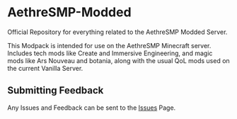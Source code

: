 # AethreSMP-Modded
Official Repository for everything related to the AethreSMP Modded Server.

This Modpack is intended for use on the AethreSMP Minecraft server. Includes tech mods like Create and Immersive Engineering, and magic mods like Ars Nouveau and botania, along with the usual QoL mods used on the current Vanilla Server.

## Submitting Feedback
Any Issues and Feedback can be sent to the [Issues](https://github.com/SKPNeon/AethreSMP-Modded/issues) Page.

